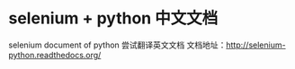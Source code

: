 # selenium + python 中文文档
selenium document of python
尝试翻译英文文档
文档地址：http://selenium-python.readthedocs.org/
